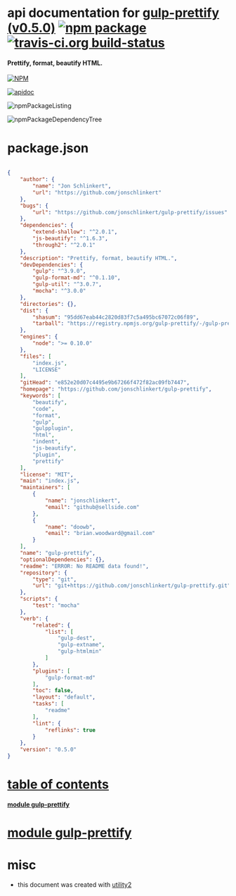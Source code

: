 # api documentation for  [gulp-prettify (v0.5.0)](https://github.com/jonschlinkert/gulp-prettify)  [![npm package](https://img.shields.io/npm/v/npmdoc-gulp-prettify.svg?style=flat-square)](https://www.npmjs.org/package/npmdoc-gulp-prettify) [![travis-ci.org build-status](https://api.travis-ci.org/npmdoc/node-npmdoc-gulp-prettify.svg)](https://travis-ci.org/npmdoc/node-npmdoc-gulp-prettify)
#### Prettify, format, beautify HTML.

[![NPM](https://nodei.co/npm/gulp-prettify.png?downloads=true)](https://www.npmjs.com/package/gulp-prettify)

[![apidoc](https://npmdoc.github.io/node-npmdoc-gulp-prettify/build/screenCapture.buildNpmdoc.browser._2Fhome_2Ftravis_2Fbuild_2Fnpmdoc_2Fnode-npmdoc-gulp-prettify_2Ftmp_2Fbuild_2Fapidoc.html.png)](https://npmdoc.github.io/node-npmdoc-gulp-prettify/build/apidoc.html)

![npmPackageListing](https://npmdoc.github.io/node-npmdoc-gulp-prettify/build/screenCapture.npmPackageListing.svg)

![npmPackageDependencyTree](https://npmdoc.github.io/node-npmdoc-gulp-prettify/build/screenCapture.npmPackageDependencyTree.svg)



# package.json

```json

{
    "author": {
        "name": "Jon Schlinkert",
        "url": "https://github.com/jonschlinkert"
    },
    "bugs": {
        "url": "https://github.com/jonschlinkert/gulp-prettify/issues"
    },
    "dependencies": {
        "extend-shallow": "^2.0.1",
        "js-beautify": "^1.6.3",
        "through2": "^2.0.1"
    },
    "description": "Prettify, format, beautify HTML.",
    "devDependencies": {
        "gulp": "^3.9.0",
        "gulp-format-md": "^0.1.10",
        "gulp-util": "^3.0.7",
        "mocha": "^3.0.0"
    },
    "directories": {},
    "dist": {
        "shasum": "95dd67eab44c2820d83f7c5a495bc67072c06f89",
        "tarball": "https://registry.npmjs.org/gulp-prettify/-/gulp-prettify-0.5.0.tgz"
    },
    "engines": {
        "node": ">= 0.10.0"
    },
    "files": [
        "index.js",
        "LICENSE"
    ],
    "gitHead": "e852e20d07c4495e9b67266f472f82ac09fb7447",
    "homepage": "https://github.com/jonschlinkert/gulp-prettify",
    "keywords": [
        "beautify",
        "code",
        "format",
        "gulp",
        "gulpplugin",
        "html",
        "indent",
        "js-beautify",
        "plugin",
        "prettify"
    ],
    "license": "MIT",
    "main": "index.js",
    "maintainers": [
        {
            "name": "jonschlinkert",
            "email": "github@sellside.com"
        },
        {
            "name": "doowb",
            "email": "brian.woodward@gmail.com"
        }
    ],
    "name": "gulp-prettify",
    "optionalDependencies": {},
    "readme": "ERROR: No README data found!",
    "repository": {
        "type": "git",
        "url": "git+https://github.com/jonschlinkert/gulp-prettify.git"
    },
    "scripts": {
        "test": "mocha"
    },
    "verb": {
        "related": {
            "list": [
                "gulp-dest",
                "gulp-extname",
                "gulp-htmlmin"
            ]
        },
        "plugins": [
            "gulp-format-md"
        ],
        "toc": false,
        "layout": "default",
        "tasks": [
            "readme"
        ],
        "lint": {
            "reflinks": true
        }
    },
    "version": "0.5.0"
}
```



# <a name="apidoc.tableOfContents"></a>[table of contents](#apidoc.tableOfContents)

#### [module gulp-prettify](#apidoc.module.gulp-prettify)



# <a name="apidoc.module.gulp-prettify"></a>[module gulp-prettify](#apidoc.module.gulp-prettify)



# misc
- this document was created with [utility2](https://github.com/kaizhu256/node-utility2)
